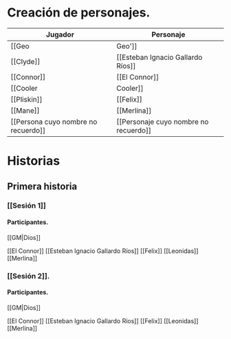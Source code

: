 # Creación de personajes.

| Jugador                         | Personaje                         |
|---------------------------------|-----------------------------------|
| [[Geo|Geo']]                            | [[GM]]                                |
| [[Clyde]]                           | [[Esteban Ignacio Gallardo Ríos]]     |
| [[Connor]]                          | [[El Connor]]                         |
| [[Cooler|Cooler]]                          | [[Leonidas]]                          |
| [[Pliskin]]                           | [[Felix]]                             |
| [[Mane]]                            | [[Merlina]]                           |
| [[Persona cuyo nombre no recuerdo]] | [[Personaje cuyo nombre no recuerdo]] |
# Historias

## Primera historia

### [[Sesión 1]]

#### Participantes.

[[GM|Dios]]

[[El Connor]]
[[Esteban Ignacio Gallardo Ríos]]
[[Felix]]
[[Leonidas]]
[[Merlina]]
### [[Sesión 2]].

#### Participantes.

[[GM|Dios]]

[[El Connor]]
[[Esteban Ignacio Gallardo Ríos]]
[[Felix]]
[[Leonidas]]
[[Merlina]]